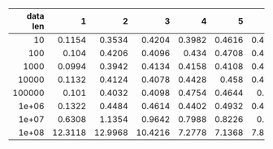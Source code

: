 |   data len |       1 |       2 |       3 |      4 |      5 |      6 |
|-----------:|--------:|--------:|--------:|-------:|-------:|-------:|
|     10     |  0.1154 |  0.3534 |  0.4204 | 0.3982 | 0.4616 | 0.4956 |
|    100     |  0.104  |  0.4206 |  0.4096 | 0.434  | 0.4708 | 0.4862 |
|   1000     |  0.0994 |  0.3942 |  0.4134 | 0.4158 | 0.4108 | 0.4496 |
|  10000     |  0.1132 |  0.4124 |  0.4078 | 0.4428 | 0.458  | 0.4932 |
| 100000     |  0.101  |  0.4032 |  0.4098 | 0.4754 | 0.4644 | 0.496  |
|      1e+06 |  0.1322 |  0.4484 |  0.4614 | 0.4402 | 0.4932 | 0.4892 |
|      1e+07 |  0.6308 |  1.1354 |  0.9642 | 0.7988 | 0.8226 | 0.827  |
|      1e+08 | 12.3118 | 12.9968 | 10.4216 | 7.2778 | 7.1368 | 7.8106 |